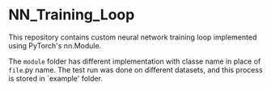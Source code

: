 # NN_Training_Loop
This repository contains custom neural network training loop implemented using PyTorch's nn.Module.

The `module` folder has different implementation with classe name in place of `file`.py name. The test run was done on different datasets, and this process is stored in `example' folder.
